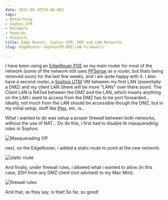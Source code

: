 ```yaml
---
date: 2015-09-30T20:00:00Z
tags:
- Networking
- Sophos_UTM
- Hardware
- HomeLab
- Ubiquiti
title: Edge Router, Sophos UTM, DMZ and LAN Networks
slug: EdgeRouter-SophosUTM-DMZ-LAN-Firwwalls

---
```

 

I have been using an [EdgeRouer POE][2] as my main router for most of the network (some of the network still uses [PFSense][1] as a router, but thats being removed soon) for the last few weeks, and i am quite happy with it. I also have a second router, a [Sophos UTM][3] VM between my first LAN (essentially a DMZ) and my client LAN (there will be more "LANs" over there soon). The Client LAN is NATed between the DMZ and the LAN, which means anything on the LAN i want to access from the DMZ has to be port forwarded... Ideally, not much from the LAN should be accessible though the DMZ, but in my initial setup, stuff like [Plex][4], etc, is...

What i wanted to do was setup a proper firewall between both networks, without the use of NAT... Do do this, i first had to disable th masquerading rules in Sophos:

![Masquerading Off](https://www.tiernanotoole.ie/post_images/2015/09/30/20150930-masquerading-off.png)

next, on the EdgeRouter, i added a static route to point at the new network:

![static route](https://www.tiernanotoole.ie/post_images/2015/09/30/20150930-static-route.png)

And finally, under firewall rules, i allowed what i wanted to allow (in this case, SSH from any DMZ client (not advised) to my Mac Mini).

![firewall rules](https://www.tiernanotoole.ie/post_images/2015/09/30/20150930-firewall-rules.png)

And that, as they say, is that! So far, so good!

[1]: http://www.pfsense.org
[2]: https://www.ubnt.com/edgemax/edgerouter-poe/
[3]: https://www.sophos.com/en-us/products/unified-threat-management.aspx
[4]: http://www.plex.tv
